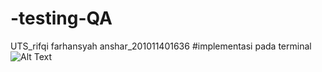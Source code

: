 # -testing-QA
UTS_rifqi farhansyah anshar_201011401636
#implementasi pada terminal
![Alt Text](1.jpg)


